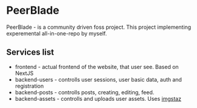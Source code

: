 # PeerBlade
PeerBlade - is a community driven foss project.
This project implementing experemental all-in-one-repo by myself.

## Services list
- frontend - actual frontend of the website, that user see. Based on NextJS
- backend-users - controlls user sessions, user basic data, auth and registration
- backend-posts - controlls posts, creating, editing, feed.
- backend-assets - controlls and uploads user assets. Uses [imgstaz](https://github.com/cyberfrogg/imgstaz)
